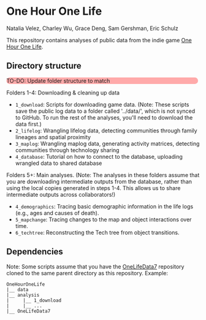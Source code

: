 # One Hour One Life
Natalia Velez, Charley Wu, Grace Deng, Sam Gershman, Eric Schulz

This repository contains analyses of public data from the indie game [One Hour One Life](http://onehouronelife.com/).

## Directory structure

<div style='display:inline-block;background:#ffaaaa;width:500px;border-radius:10px;'>TO-DO: Update folder structure to match</div>

Folders 1-4: Downloading & cleaning up data

* `1_download`: Scripts for downloading game data. (Note: These scripts save the public log data to a folder called '../data/', which is not synced to GitHub. To run the rest of the analyses, you'll need to download the data first.)
* `2_lifelog`: Wrangling lifelog data, detecting communities through family lineages and spatial proximity
* `3_maplog`: Wrangling maplog data, generating activity matrices, detecting communities through technology sharing
* `4_database`: Tutorial on how to connect to the database, uploading wrangled data to shared database

Folders 5+: Main analyses. (Note: The analyses in these folders assume that you are downloading intermediate outputs from the database, rather than using the local copies generated in steps 1-4. This allows us to share intermediate outputs across collaborators!)

* `4_demographics`: Tracing basic demographic information in the life logs (e.g., ages and causes of death).
* `5_mapchange`: Tracing changes to the map and object interactions over time. 
* `6_techtree`: Reconstructing the Tech tree from object transitions.

## Dependencies

Note: Some scripts assume that you have the [OneLifeData7](https://github.com/jasonrohrer/OneLifeData7) repository cloned to the same parent directory as this repository. Example:

```
OneHourOneLife
|__ data
|__ analysis
|     |__ 1_download
|     |__ ...
|__ OneLifeData7 
```
